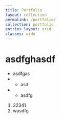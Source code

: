 ```yaml
---
title: Portfolio
layout: collection
permalink: /portfolio/
collection: portfolio
entries_layout: grid
classes: wide
---
```


<h1> asdfghasdf </h1>

* asdfgas
*  - asd
*  - asdfg

1. 22341
2.  wasdfg
